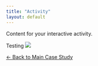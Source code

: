 ```yaml
---
title: "Activity"
layout: default
---
```

Content for your interactive activity.

Testing ![](/images/500x300.png)


[← Back to Main Case Study](/_pages/casestudy/)
